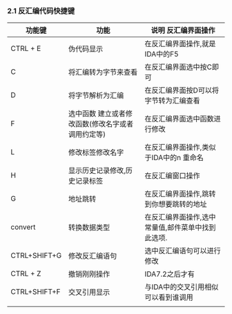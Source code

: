### 2.1 反汇编代码快捷键



| 功能键        | 功能                                             | 说明 反汇编界面操作                               |
| -----------  | ------------------------------------------------- | ------------------------------------------------- |
| CTRL + E     | 伪代码显示                                        | 在反汇编界面操作,就是IDA中的F5                    |
| C            | 将汇编转为字节来查看                              | 在反汇编界面选中按C即可                           |
| D            | 将字节解析为汇编                                  | 在反汇编界面按D可以将字节转为汇编查看             |
| F            | 选中函数 建立或者修改函数(修改名字或者调用约定等) | 在反汇编界面选中函数进行修改                      |
| L            | 修改标签修改名字                                  | 在反汇编界面操作,类似于IDA中的n 重命名            |
| H            | 显示历史记录修改,历史记录标签                     | 在反汇编窗口操作                                  |
| G            | 地址跳转                                          | 在反汇编界面操作,跳转到你想要跳转的地址           |
| convert      | 转换数据类型                                      | 在反汇编界面操作,选中常量值,邮件菜单中找到此选项. |
| CTRL+SHIFT+G | 修改反汇编语句                                    | 选中反汇编语句可以进行修改                        |
| CTRL + Z     | 撤销刚刚操作                                      | IDA7.2之后才有                                    |
| CTRL+SHIFT+F | 交叉引用显示                                      | 与IDA中的交叉引用相似可以看到谁调用               |
|              |                                                   |                                                   |